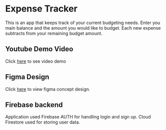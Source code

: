 # Expense Tracker

This is an app that keeps track of your current budgeting needs. Enter you main balance
and the amount you would like to budget. Each new expense subtracts from your remaining budget amount. 

## Youtube Demo Video
Click [here](https://youtu.be/6yxDiHYA7wo) to see video demo

## Figma Design
Click [here](https://www.figma.com/design/S9NL2abWK1nFeXBPogHXsh/Workspace?node-id=0-1&t=IEePtzI8mVwAUKk1-1) to view figma concept design.

## Firebase backend
Application used Firebase AUTH for handling login and sign up. 
Cloud Firestore used for storing user data. 